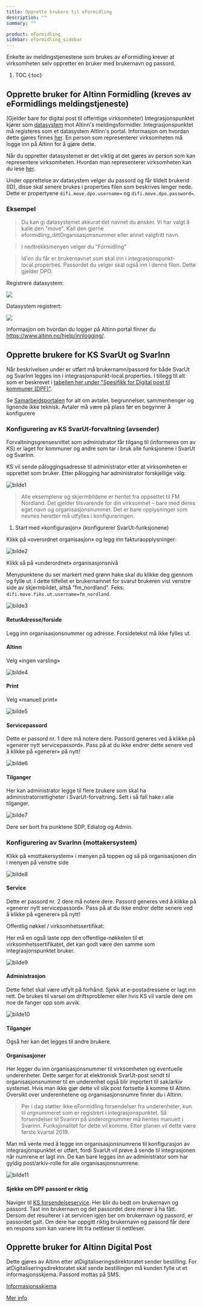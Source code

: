 ```yaml
---
title: Opprette brukere til eFormidling
description: ""
summary: ""

product: eFormidling
sidebar: eformidling_sidebar
---
```


Enkelte av meldingstjenestene som brukes av eFormidling krever at virksomheten selv oppretter en bruker med brukernavn
og passord.

1. TOC
{:toc}

## Opprette bruker for Altinn Formidling (kreves av eFormidlings meldingstjeneste)

(Gjelder bare for digital post til offentlige virksomheter)
Integrasjonspunktet kjører som [datasystem](https://www.altinn.no/no/Portalhjelp/Datasystemer/) mot Altinn's meldingsformidler. Integrasjonspunktet må registeres som et datasystem AltInn's portal. Informasjon om hvordan dette gjøres finnes [her](https://www.altinn.no/hjelp/profil/avanserte-innstillinger/). En person som representerer virksomheten må logge inn på Altinn for å gjøre dette.

Når du oppretter datasystemet er det viktig at det gjøres av person som kan representere virksomheten. Hvordan man representerer virksomheten kan du lese [her](https://www.altinn.no/hjelp/skjema/faq/).

Under opprettelse av datasystem velger du passord og får tildelt brukerid (ID), disse skal senere brukes i properties filen som beskrives lenger nede. Dette er propertyene ```difi.move.dpo.username=``` og ```difi.move.dpo.password=```.

### Eksempel

> Du kan gi datasystemet akkurat det navnet du ønsker. Vi har valgt å kalle den "move". Kall den gjerne eformidling_dittOrganisasjonsnummer eller annet valgfritt navn.

> I nedtrekksmenyen velger du "Formidling"

> Id'en du får er brukernavnet som skal inn i integrasjonspunkt-local.properties. Passordet du velger skal også inn i denne filen. Dette gjelder DPO. 

Registrere datasystem:

![]({{site.baseurl}}/images/eformidling/altinnDatasystemRegistrer.PNG)

Datasystem registrert:

![]({{site.baseurl}}/images/eformidling/altinnDatasystemRegistrert.PNG)

Informasjon om hvordan du logger på Altinn portal finner du <a href="https://www.altinn.no/hjelp/innlogging/">https://www.altinn.no/hjelp/innlogging/</a>.

## Opprette brukere for KS SvarUt og SvarInn

Når beskrivelsen under er utført må brukernamn/passord for både SvarUt og SvarInn legges inn i integrasjonspunkt-local.properties. I tillegg til alt som er beskrevet i [tabellen her under "Spesifikk for Digital post til kommuner (DPF)"]({{site.baseurl}}/docs/eFormidling/installasjon/eformidling_properties_config#digital-post-til-virksomheter). 

Se [Samarbeidsportalen](http://samarbeid.digdir.no/eformidling/eformidling/20) for alt om avtaler, begrunnelser, sammenhenger og lignende ikke teknisk. Avtaler må være på plass før en begynner å konfigurere

### Konfigurering av KS SvarUt-forvaltning (avsender)

Forvaltningsgrensesnittet som administrator får tilgang til (informeres om av KS) er laget for kommuner og andre som tar i bruk alle funksjonene i SvarUt og SvarInn.  

KS vil sende påloggingsadresse til administrator etter at virksomheten er opprettet som bruker. Etter pålogging har administrator forskjellige valg: 
 
![bilde1]({{site.baseurl}}/images/eformidling/01_FIKS.png)
 
> Alle eksemplene og skjermbildene er hentet fra oppsettet til FM Nordland. Det gjelder tilsvarende for din virksomhet – bare med deres eget navn og organisasjonsnummer. Det er bare opplysninger som nevnes heretter må utfylles i konfigureringen. 

1. Start med «konfigurasjon» (konfigurerer SvarUt-funksjonene) 

Klikk på «overordnet organisasjon» og legg inn fakturaopplysninger:

![bilde2]({{site.baseurl}}/images/eformidling/02_FIKS.png)
 
Klikk så på «underordnet» organisasjonsnivå

Menypunktene du ser markert med grønn hake skal du klikke deg gjennom og fylle ut. I dette tilfellet er brukernamnet for svarut brukeren vist venstre side av skjermbildet, altså "fm_nordland". Feks: ```difi.move.fiks.ut.username=fm_nordland```.
 
![bilde3]({{site.baseurl}}/images/eformidling/03_FIKS.png) 

#### ReturAdresse/forside

Legg inn organisasjonsnummer og adresse. Forsidetekst må ikke fylles ut. 

#### Altinn

Velg «ingen varsling» 
 
![bilde4]({{site.baseurl}}/images/eformidling/04_FIKS.png)

#### Print

Velg «manuell print» 

![bilde5]({{site.baseurl}}/images/eformidling/05_FIKS.png)

#### Servicepassord

Dette er passord nr. 1 dere må notere dere. Passord generes ved å klikke på «generer nytt servicepassord». Pass på at du ikke endrer dette senere ved å klikke på «generer» på nytt!
 
![bilde6]({{site.baseurl}}/images/eformidling/06_FIKS.png) 

#### Tilganger

Her kan administrator legge til flere brukere som skal ha administratorrettigheter i SvarUt-forvaltning. Sett i så fall hake i alle tilganger. 

![bilde7]({{site.baseurl}}/images/eformidling/07_FIKS.png)
 
Dere ser bort fra punktene SDP, Edialog og Admin. 

### Konfigurering av SvarInn (mottakersystem)

Klikk på «mottakersystem» i menyen på toppen og så på organisasjonen din i menyen på venstre side

 
![bilde8]({{site.baseurl}}/images/eformidling/08_FIKS.png) 

#### Service

Dette er passord nr. 2 dere må notere dere. Passord generes ved å klikke på «generer nytt servicepassord». Pass på at du ikke endrer dette senere ved å klikke på «generer» på nytt!  

Offentlig nøkkel / virksomhetssertifikat:

Her må en også laste opp den offentlige-nøkkelen til et virksomhetssertifikatet, det kan godt være den samme som integrasjonspunktet bruker.
 
![bilde9]({{site.baseurl}}/images/eformidling/09_FIKS2.PNG)
 
#### Administrasjon

Dette feltet skal være utfylt på forhånd. Sjekk at e-postadressene er lagt inn rett. De brukes til varsel om driftsproblemer eller hvis KS vil varsle dere om noe de fanger opp som avvik. 

![bilde10]({{site.baseurl}}/images/eformidling/10_FIKS.png)
  
#### Tilganger

Også her kan det legges til andre brukere.

#### Organisasjoner

Her legger du inn organisasjonsnummer til virksomheten og eventuelle underenheter. Dette sørger for at elektronisk SvarUt-post sendt til organisasjonsnummer til en underenhet også blir importert til sak/arkiv systemet. Hvis man ikke gjør dette vil slik post fortsette å komme til Altinn. Oversikt over underenhetene og organisasjonsnumre finner du i Altinn.

> Per i dag støtter ikke eFormidling forsendelser fra underenheter, kun til orgnummeret som er registrert i integrasjonspunktet. Så forsendelser til Svarinn på underorgnummer må hentes manuelt i Svarinn. Funksjonalitet for dette vil komme. Etter planen vil dette være første kvartal 2019.

Man må vente med å legge inn organisasjonsnumrene til konfigurasjon av integrasjonspunktet er utført, fordi SvarUt vil prøve å sende til integrasjonen når numrene er lagt inn. De kan bare legges inn av administrator som har gyldig post/arkiv-rolle for alle organisasjonsnumrene.  
 
![bilde11]({{site.baseurl}}/images/eformidling/11_FIKS.png)

#### Sjekke om DPF passord er riktig

Naviger til [KS forsendelseservice](https://svarut.ks.no/tjenester/forsendelseservice/ForsendelsesServiceV6). Her blir du bedt om brukernavn og passord. Tast inn brukernavn og det passordet dere mener å ha fått. Dersom det resulterer i at servicen igjen ber om brukernavn og passord, er passordet galt. Om dere har oppgitt riktig brukernavn og passord får dere en respons som kan variere litt fra nettleser til nettleser.

## Opprette bruker for Altinn Digital Post

Dette gjøres av Altinn etter atDigitaliseringsdirektoratet sender bestilling. For atDigitaliseringsdirektoratet skal sende bestillingen må kunden fylle ut et informasjonsskjema. Passord mottas på SMS.

[Informasjonsskjema](https://forms.office.com/Pages/ResponsePage.aspx?id=D1aOAK8I7EygVrNUR1A5ka_Oknk2ND5DhEKnqlTuZMlUMjhUWVMxWk1OUkw0SDZXME9NVk8zOUEwNS4u)

[Mer info](http://samarbeid.digdir.no/eformidling/ta-i-bruk-eformidling/98)
